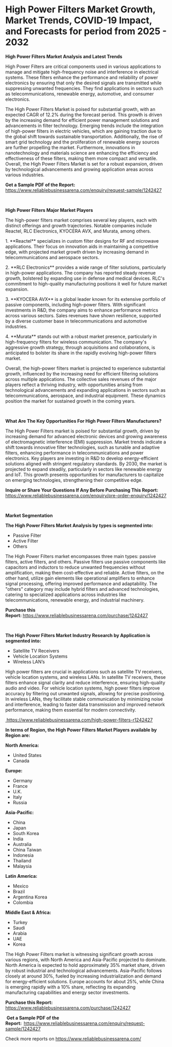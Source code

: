 <p><h1>High Power Filters Market Growth, Market Trends, COVID-19 Impact, and Forecasts for period from 2025 - 2032</h1></p><p><strong>High Power Filters Market Analysis and Latest Trends</strong></p>
<p><p>High Power Filters are critical components used in various applications to manage and mitigate high-frequency noise and interference in electrical systems. These filters enhance the performance and reliability of power electronics by ensuring that only the desired signals are transmitted while suppressing unwanted frequencies. They find applications in sectors such as telecommunications, renewable energy, automotive, and consumer electronics.</p><p>The High Power Filters Market is poised for substantial growth, with an expected CAGR of 12.2% during the forecast period. This growth is driven by the increasing demand for efficient power management solutions and advancements in filter technology. Emerging trends include the integration of high-power filters in electric vehicles, which are gaining traction due to the global shift towards sustainable transportation. Additionally, the rise of smart grid technology and the proliferation of renewable energy sources are further propelling the market. Furthermore, innovations in nanotechnology and materials science are enhancing the efficiency and effectiveness of these filters, making them more compact and versatile. Overall, the High Power Filters Market is set for a robust expansion, driven by technological advancements and growing application areas across various industries.</p></p>
<p><strong>Get a Sample PDF of the Report:&nbsp;</strong> <a href="https://www.reliablebusinessarena.com/enquiry/request-sample/1242427?utm_campaign=1909&utm_medium=2&utm_source=Github&utm_content=ia&utm_term=22022025&utm_id=high-power-filters">https://www.reliablebusinessarena.com/enquiry/request-sample/1242427</a></p>
<p>&nbsp;</p>
<p><strong>High Power Filters Major Market Players</strong></p>
<p><p>The high-power filters market comprises several key players, each with distinct offerings and growth trajectories. Notable companies include Reactel, RLC Electronics, KYOCERA AVX, and Murata, among others. </p><p>1. **Reactel** specializes in custom filter designs for RF and microwave applications. Their focus on innovation aids in maintaining a competitive edge, with projected market growth driven by increasing demand in telecommunications and aerospace sectors.</p><p>2. **RLC Electronics** provides a wide range of filter solutions, particularly in high-power applications. The company has reported steady revenue growth, bolstered by expanding use in defense and medical devices. RLC's commitment to high-quality manufacturing positions it well for future market expansion.</p><p>3. **KYOCERA AVX** is a global leader known for its extensive portfolio of passive components, including high-power filters. With significant investments in R&D, the company aims to enhance performance metrics across various sectors. Sales revenues have shown resilience, supported by a diverse customer base in telecommunications and automotive industries.</p><p>4. **Murata** stands out with a robust market presence, particularly in high-frequency filters for wireless communication. The company's aggressive growth strategy, through acquisitions and collaborations, is anticipated to bolster its share in the rapidly evolving high-power filters market.</p><p>Overall, the high-power filters market is projected to experience substantial growth, influenced by the increasing need for efficient filtering solutions across multiple applications. The collective sales revenues of the major players reflect a thriving industry, with opportunities arising from technological advancements and expanding applications in sectors such as telecommunications, aerospace, and industrial equipment. These dynamics position the market for sustained growth in the coming years.</p></p>
<p>&nbsp;</p>
<p><strong>What Are The Key Opportunities For High Power Filters Manufacturers?</strong></p>
<p><p>The High Power Filters market is poised for substantial growth, driven by increasing demand for advanced electronic devices and growing awareness of electromagnetic interference (EMI) suppression. Market trends indicate a shift towards innovative filter technologies, such as tunable and adaptive filters, enhancing performance in telecommunications and power electronics. Key players are investing in R&D to develop energy-efficient solutions aligned with stringent regulatory standards. By 2030, the market is projected to expand steadily, particularly in sectors like renewable energy and IoT. This growth presents opportunities for manufacturers to capitalize on emerging technologies, strengthening their competitive edge.</p></p>
<p><strong>Inquire or Share Your Questions If Any Before Purchasing This Report:</strong> <a href="https://www.reliablebusinessarena.com/enquiry/pre-order-enquiry/1242427?utm_campaign=1909&utm_medium=2&utm_source=Github&utm_content=ia&utm_term=22022025&utm_id=high-power-filters">https://www.reliablebusinessarena.com/enquiry/pre-order-enquiry/1242427</a></p>
<p>&nbsp;</p>
<p><strong>Market Segmentation</strong></p>
<p><strong>The High Power Filters Market Analysis by types is segmented into:</strong></p>
<p><ul><li>Passive Filter</li><li>Active Filter</li><li>Others</li></ul></p>
<p><p>The High Power Filters market encompasses three main types: passive filters, active filters, and others. Passive filters use passive components like capacitors and inductors to reduce unwanted frequencies without amplification, making them cost-effective and reliable. Active filters, on the other hand, utilize gain elements like operational amplifiers to enhance signal processing, offering improved performance and adaptability. The "others" category may include hybrid filters and advanced technologies, catering to specialized applications across industries like telecommunications, renewable energy, and industrial machinery.</p></p>
<p><strong>Purchase this Report:&nbsp;</strong><a href="https://www.reliablebusinessarena.com/purchase/1242427?utm_campaign=1909&utm_medium=2&utm_source=Github&utm_content=ia&utm_term=22022025&utm_id=high-power-filters">https://www.reliablebusinessarena.com/purchase/1242427</a></p>
<p>&nbsp;</p>
<p><strong>The High Power Filters Market Industry Research by Application is segmented into:</strong></p>
<p><ul><li>Satellite TV Receivers</li><li>Vehicle Location Systems</li><li>Wireless LAN’s</li></ul></p>
<p><p>High power filters are crucial in applications such as satellite TV receivers, vehicle location systems, and wireless LANs. In satellite TV receivers, these filters enhance signal clarity and reduce interference, ensuring high-quality audio and video. For vehicle location systems, high power filters improve accuracy by filtering out unwanted signals, allowing for precise positioning. In wireless LANs, they facilitate stable communication by minimizing noise and interference, leading to faster data transmission and improved network performance, making them essential for modern connectivity.</p></p>
<p><a href="https://www.reliablebusinessarena.com/high-power-filters-r1242427?utm_campaign=1909&utm_medium=2&utm_source=Github&utm_content=ia&utm_term=22022025&utm_id=high-power-filters">&nbsp;https://www.reliablebusinessarena.com/high-power-filters-r1242427</a></p>
<p><strong>In terms of Region, the High Power Filters Market Players available by Region are:</strong></p>
<p>
    <p> <strong> North America: </strong>
        <ul>
            <li>United States</li>
            <li>Canada</li>
        </ul>
        </p> 
    <p> <strong> Europe: </strong>
        <ul>
            <li>Germany</li>
            <li>France</li>
            <li>U.K.</li>
            <li>Italy</li>
            <li>Russia</li>
        </ul>
        </p> 
    <p> <strong> Asia-Pacific: </strong>
        <ul>
            <li>China</li>
            <li>Japan</li>
            <li>South Korea</li>
            <li>India</li>
            <li>Australia</li>
            <li>China Taiwan</li>
            <li>Indonesia</li>
            <li>Thailand</li>
            <li>Malaysia</li>
        </ul>
        </p> 
    <p> <strong> Latin America: </strong>
        <ul>
            <li>Mexico</li>
            <li>Brazil</li>
            <li>Argentina Korea</li>
            <li>Colombia</li>
        </ul>
        </p> 
    <p> <strong> Middle East & Africa: </strong>
        <ul>
            <li>Turkey</li>
            <li>Saudi</li>
            <li>Arabia</li>
            <li>UAE</li>
            <li>Korea</li>
        </ul>
    </p>
    </p>
<p><p>The High Power Filters market is witnessing significant growth across various regions, with North America and Asia-Pacific projected to dominate. North America is expected to hold approximately 35% market share, driven by robust industrial and technological advancements. Asia-Pacific follows closely at around 30%, fueled by increasing industrialization and demand for energy-efficient solutions. Europe accounts for about 25%, while China is emerging rapidly with a 10% share, reflecting its expanding manufacturing capabilities and energy sector investments.</p></p>
<p><strong>Purchase this Report: </strong><a href="https://www.reliablebusinessarena.com/purchase/1242427?utm_campaign=1909&utm_medium=2&utm_source=Github&utm_content=ia&utm_term=22022025&utm_id=high-power-filters">https://www.reliablebusinessarena.com/purchase/1242427</a></p>
<p>&nbsp;<strong>Get a Sample PDF of the Report:&nbsp;&nbsp;</strong><a href="https://www.reliablebusinessarena.com/enquiry/request-sample/1242427?utm_campaign=1909&utm_medium=2&utm_source=Github&utm_content=ia&utm_term=22022025&utm_id=high-power-filters">https://www.reliablebusinessarena.com/enquiry/request-sample/1242427</a></p>
<p><strong></strong></p>
<p>Check more reports on <a href="https://www.reliablebusinessarena.com/?utm_campaign=1909&utm_medium=2&utm_source=Github&utm_content=ia&utm_term=22022025&utm_id=high-power-filters">https://www.reliablebusinessarena.com/</a></p>